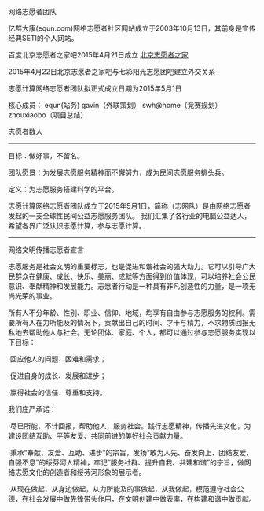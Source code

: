 网络志愿者团队

亿群大康(equn.com)网络志愿者社区网站成立于2003年10月13日，其前身是宣传经典SETI的个人网站。

百度北京志愿者之家吧2015年4月21日成立
[北京志愿者之家](http://tieba.baidu.com/f?ie=utf-8&kw=北京志愿者之家)

2015年4月22日北京志愿者之家吧与七彩阳光志愿团吧建立外交关系

志愿计算网络志愿者团队拟正式成立日期为2015年5月1日

核心成员：
equn(站务)
gavin（外联策划）
swh@home（竞赛规划）
zhouxiaobo（项目总结）

志愿者数人

---
目标：做好事，不留名。

团队愿景：为发展志愿服务精神而不懈努力，成为民间志愿服务排头兵。

定义：为志愿服务搭建科学的平台。

志愿计算网络志愿者团队成立于2015年5月1日，简称（志网队）是由网络志愿者发起的一支全球性民间公益志愿服务团队。
我们汇集了各行业的电脑公益达人，希望各界广泛认识志愿计算，参与志愿计算。

---

网络文明传播志愿者宣言

志愿服务是社会文明的重要标志，也是促进和谐社会的强大动力。它可以引导广大民群众在健康、成长、快乐、美丽、成就等方面得到价值体现，可以培养社会公民意识、奉献精神和发展能力。志愿者行动是一种具有非凡创造性的力量，是一项无尚光荣的事业。

所有人不分年龄、性别、职业、信仰、地域，均享有自由参与志愿服务的权利。需要所有人在力所能及的情况下，贡献出自己的时间、才干与精力，不求物质回报无私地去帮助他人与社会。无论团体、家庭、个人，都可以通过参与志愿服务实现以下目标：

·回应他人的问题、困难和需求；

·促进自身的成长、发展和进步；

·赢得社会的信任、尊重和支持。

 

我们庄严承诺：

·尽已所能，不计回报，帮助他人，服务社会。践行志愿精神，传播先进文化，为建设团结互助、平等友爱、共同前进的美好社会贡献力量。

·秉承“奉献、友爱、互助、进步”的宗旨，发扬“敢为人先、奋发向上、团结友爱、自强不息”的绥芬河人精神，牢记“服务社群、提升自我、共建和谐”的宗旨，做网络志愿文化的创造者和绥芬河形象的展示者。

·从现在做起，从身边做起，从力所能及的事做起，从我做起，模范遵守社会公德，在社会发展中做先锋带头作用，在文明创建中做表率，在构建和谐中做贡献。